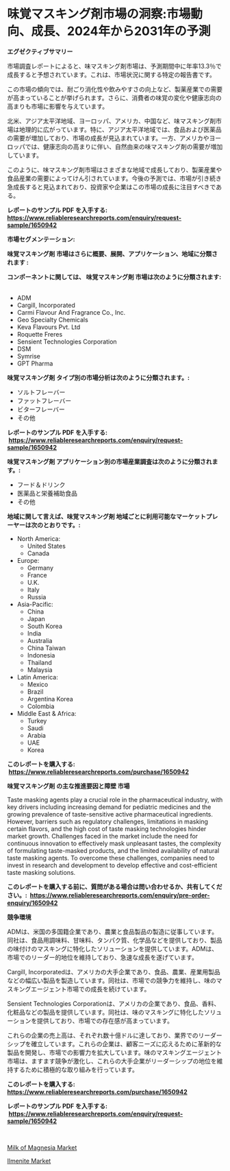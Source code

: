 <p><h1>味覚マスキング剤市場の洞察:市場動向、成長、2024年から2031年の予測</h1></p><p><strong>エグゼクティブサマリー</strong></p>
<p><p>市場調査レポートによると、味マスキング剤市場は、予測期間中に年率13.3％で成長すると予想されています。これは、市場状況に関する特定の報告書です。</p><p>この市場の傾向では、耐ごり消化性や飲みやすさの向上など、製薬産業での需要が高まっていることが挙げられます。さらに、消費者の味覚の変化や健康志向の高まりも市場に影響を与えています。</p><p>北米、アジア太平洋地域、ヨーロッパ、アメリカ、中国など、味マスキング剤市場は地理的に広がっています。特に、アジア太平洋地域では、食品および医薬品の需要が増加しており、市場の成長が見込まれています。一方、アメリカやヨーロッパでは、健康志向の高まりに伴い、自然由来の味マスキング剤の需要が増加しています。</p><p>このように、味マスキング剤市場はさまざまな地域で成長しており、製薬産業や食品産業の需要によってけん引されています。今後の予測では、市場が引き続き急成長すると見込まれており、投資家や企業はこの市場の成長に注目すべきである。</p></p>
<p><strong>レポートのサンプル PDF を入手する: <a href="https://www.reliableresearchreports.com/enquiry/request-sample/1650942">https://www.reliableresearchreports.com/enquiry/request-sample/1650942</a></strong></p>
<p><strong>市場セグメンテーション:</strong></p>
<p><strong> 味覚マスキング剤 市場はさらに概要、展開、アプリケーション、地域に分類されます :</strong></p>
<p><strong>コンポーネントに関しては、 味覚マスキング剤 市場は次のように分類されます: &nbsp;</strong></p>
<p><ul><li>ADM</li><li>Cargill, Incorporated</li><li>Carmi Flavour And Fragrance Co., Inc.</li><li>Geo Specialty Chemicals</li><li>Keva Flavours Pvt. Ltd</li><li>Roquette Freres</li><li>Sensient Technologies Corporation</li><li>DSM</li><li>Symrise</li><li>GPT Pharma</li></ul></p>
<p><strong> 味覚マスキング剤 タイプ別の市場分析は次のように分類されます。:</strong></p>
<p><ul><li>ソルトフレーバー</li><li>ファットフレーバー</li><li>ビターフレーバー</li><li>その他</li></ul></p>
<p><strong>レポートのサンプル PDF を入手する: &nbsp;<a href="https://www.reliableresearchreports.com/enquiry/request-sample/1650942">https://www.reliableresearchreports.com/enquiry/request-sample/1650942</a></strong></p>
<p><strong> 味覚マスキング剤 アプリケーション別の市場産業調査は次のように分類されます。:</strong></p>
<p><ul><li>フード＆ドリンク</li><li>医薬品と栄養補助食品</li><li>その他</li></ul></p>
<p><strong>地域に関して言えば、味覚マスキング剤 地域ごとに利用可能なマーケットプレーヤーは次のとおりです。:</strong></p>
<p><ul>
    <li>
        North America:
        <ul>
            <li>United States</li>
            <li>Canada</li>
        </ul>
    </li>
    <li>
        Europe:
        <ul>
            <li>Germany</li>
            <li>France</li>
            <li>U.K.</li>
            <li>Italy</li>
            <li>Russia</li>
        </ul>
    </li>
    <li>
        Asia-Pacific:
        <ul>
            <li>China</li>
            <li>Japan</li>
            <li>South Korea</li>
            <li>India</li>
            <li>Australia</li>
            <li>China Taiwan</li>
            <li>Indonesia</li>
            <li>Thailand</li>
            <li>Malaysia</li>
        </ul>
    </li>
    <li>
        Latin America:
        <ul>
            <li>Mexico</li>
            <li>Brazil</li>
            <li>Argentina Korea</li>
            <li>Colombia</li>
        </ul>
    </li>
    <li>
        Middle East & Africa:
        <ul>
            <li>Turkey</li>
            <li>Saudi</li>
            <li>Arabia</li>
            <li>UAE</li>
            <li>Korea</li>
        </ul>
    </li>
    </ul></p>
<p><strong>このレポートを購入する: &nbsp;<a href="https://www.reliableresearchreports.com/purchase/1650942">https://www.reliableresearchreports.com/purchase/1650942</a></strong></p>
<p><strong>味覚マスキング剤 の主な推進要因と障壁 市場</strong></p>
<p><p>Taste masking agents play a crucial role in the pharmaceutical industry, with key drivers including increasing demand for pediatric medicines and the growing prevalence of taste-sensitive active pharmaceutical ingredients. However, barriers such as regulatory challenges, limitations in masking certain flavors, and the high cost of taste masking technologies hinder market growth. Challenges faced in the market include the need for continuous innovation to effectively mask unpleasant tastes, the complexity of formulating taste-masked products, and the limited availability of natural taste masking agents. To overcome these challenges, companies need to invest in research and development to develop effective and cost-efficient taste masking solutions.</p></p>
<p><strong>このレポートを購入する前に、質問がある場合は問い合わせるか、共有してください。:&nbsp; <a href="https://www.reliableresearchreports.com/enquiry/pre-order-enquiry/1650942">https://www.reliableresearchreports.com/enquiry/pre-order-enquiry/1650942</a></strong></p>
<p><strong>競争環境</strong></p>
<p><p>ADMは、米国の多国籍企業であり、農業と食品製品の製造に従事しています。同社は、食品用調味料、甘味料、タンパク質、化学品などを提供しており、製品の味付けのマスキングに特化したソリューションを提供しています。ADMは、市場でのリーダー的地位を維持しており、急速な成長を遂げています。</p><p>Cargill, Incorporatedは、アメリカの大手企業であり、食品、農業、産業用製品などの幅広い製品を製造しています。同社は、市場での競争力を維持し、味のマスキングエージェント市場での成長を続けています。</p><p>Sensient Technologies Corporationは、アメリカの企業であり、食品、香料、化粧品などの製品を提供しています。同社は、味のマスキングに特化したソリューションを提供しており、市場での存在感が高まっています。</p><p>これらの企業の売上高は、それぞれ数十億ドルに達しており、業界でのリーダーシップを確立しています。これらの企業は、顧客ニーズに応えるために革新的な製品を開発し、市場での影響力を拡大しています。味のマスキングエージェント市場は、ますます競争が激化し、これらの大手企業がリーダーシップの地位を維持するために積極的な取り組みを行っています。</p></p>
<p><strong>このレポートを購入する: &nbsp; <a href="https://www.reliableresearchreports.com/purchase/1650942">https://www.reliableresearchreports.com/purchase/1650942</a></strong></p>
<p><strong>レポートのサンプル PDF を入手する: &nbsp;<a href="https://www.reliableresearchreports.com/enquiry/request-sample/1650942">https://www.reliableresearchreports.com/enquiry/request-sample/1650942</a></strong><strong></strong></p>
<p>&nbsp;</p>
<p><p><a href="https://carnation-joke-41f.notion.site/Milk-of-Magnesia-Market-Size-Global-Industry-Overview-Market-Segmentation-and-Forecast-2024-to-20-25f2654830a24ed8b9a7adcfffc79dfd">Milk of Magnesia Market</a></p><p><a href="https://extreme-scabiosa-c81.notion.site/Insights-into-Ilmenite-Market-Size-Analysing-Market-Share-Trends-and-Growth-from-2024-to-2031-b7387c3d680b4b1d8329e255798dbb0c">Ilmenite Market</a></p></p>